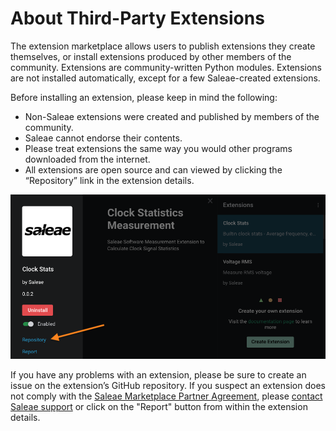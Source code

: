 # About Third-Party Extensions

The extension marketplace allows users to publish extensions they create themselves, or install extensions produced by other members of the community. Extensions are community-written Python modules. Extensions are not installed automatically, except for a few Saleae-created extensions. 

Before installing an extension, please keep in mind the following:

* Non-Saleae extensions were created and published by members of the community.
* Saleae cannot endorse their contents.
* Please treat extensions the same way you would other programs downloaded from the internet.
* All extensions are open source and can viewed by clicking the “Repository” link in the extension details.

![Repository link from within the extension details](../.gitbook/assets/screen-shot-2020-08-28-at-5.12.28-pm.png)

If you have any problems with an extension, please be sure to create an issue on the extension’s GitHub repository. If you suspect an extension does not comply with the [Saleae Marketplace Partner Agreement](https://downloads.saleae.com/Saleae+Marketplace+Partner+Agreement.pdf), please [contact Saleae support](https://contact.saleae.com/hc/en-us/requests/new) or click on the "Report" button from within the extension details.



